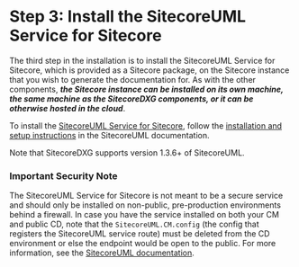 # Step 3: Install the SitecoreUML Service for Sitecore

The third step in the installation is to install the SitecoreUML Service for Sitecore, which is provided as a Sitecore package, on the Sitecore instance that you wish to generate the documentation for. As with the other components, _**the Sitecore instance can be installed on its own machine, the same machine as the SitecoreDXG components, or it can be otherwise hosted in the cloud**_.

To install the [SitecoreUML Service for Sitecore](https://github.com/zkniebel/SitecoreUML/releases/latest), follow the [installation and setup instructions](https://zkniebel.gitbooks.io/sitecoreuml/getting-started/setup-and-insta.html) in the SitecoreUML documentation.

Note that SitecoreDXG supports version 1.3.6+ of SitecoreUML.

### Important Security Note

The SitecoreUML Service for Sitecore is not meant to be a secure service and should only be installed on non-public, pre-production environments behind a firewall. In case you have the service installed on both your CM and public CD, note that the `SitecoreUML.CM.config` \(the config that registers the SitecoreUML service route\) must be deleted from the CD environment or else the endpoint would be open to the public. For more information, see the [SitecoreUML documentation](https://zkniebel.gitbooks.io/sitecoreuml/guide/sitecore-configuration.html#sitecoreumlcmconfig).

